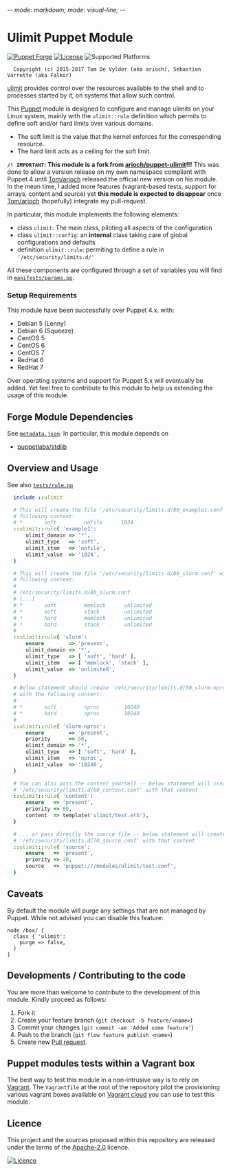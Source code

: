-*- mode: markdown; mode: visual-line;  -*-

# Ulimit Puppet Module

[![Puppet Forge](http://img.shields.io/puppetforge/v/svarrette/ulimit.svg)](https://forge.puppet.com/svarrette/ulimit) [![License](http://img.shields.io/:license-Apache2.0-blue.svg)](LICENSE) ![Supported Platforms](http://img.shields.io/badge/platform-debian|redhat|centos-lightgrey.svg)

      Copyright (c) 2015-2017 Tom De Vylder (aka arioch), Sebastien Varrette (aka Falkor)

[ulimit](https://ss64.com/bash/ulimit.html) provides control over the resources available to the shell and to processes started by it, on systems that allow such control.

This [Puppet](https://puppet.com/) module is designed to configure and manage ulimits on your Linux system, mainly with the `ulimit::rule` definition which permits to define soft  and/or hard limits over various domains.

* The soft limit is the value that the kernel enforces for the corresponding resource.
* The hard limit acts as a ceiling for the soft limit.


**`/! IMPORTANT`: This module is a fork from [arioch/puppet-ulimit](https://github.com/arioch/puppet-ulimit/)!!!**
This was done to allow a version release on my own namespace compliant with Puppet 4 until [Tom/arioch](https://github.com/arioch) released the official new version on his module.
In the mean time, I added more features (vagrant-based tests, support for arrays, content and source) yet **this module is expected to disappear** once [Tom/arioch](https://github.com/arioch) (hopefully) integrate my pull-request.

In particular, this module implements the following elements:

* class `ulimit`: The main class, piloting all aspects of the configuration
* class `ulimit::config`: an **internal** class taking care of global configurations and defaults
* definition `ulimit::rule`: permiting to define a rule in `'/etc/security/limits.d/'`

All these components are configured through a set of variables you will find in [`manifests/params.pp`](https://github.com/Falkor/puppet-ulimit/blob/master/manifests/params.pp).

### Setup Requirements

This module have been successfully over Puppet 4.x. with:

* Debian 5 (Lenny)
* Debian 6 (Squeeze)
* CentOS 5
* CentOS 6
* CentOS 7
* RedHat 6
* RedHat 7

Over operating systems and support for Puppet 5.x will eventually be added.
Yet feel free to contribute to this module to help us extending the usage of this module.

## Forge Module Dependencies

See [`metadata.json`](https://github.com/Falkor/puppet-ulimit/blob/master/metadata.json).
In particular, this module depends on

* [puppetlabs/stdlib](https://forge.puppetlabs.com/puppetlabs/stdlib)

## Overview and Usage

See also [`tests/rule.pp`](https://github.com/Falkor/puppet-ulimit/blob/master/tests/rule.pp)

```ruby
  include ::ulimit

  # This will create the file '/etc/security/limits.d/80_example1.conf' with the
  # following content:
  # *       soft         nofile      1024
  ::ulimit::rule{ 'example1':
      ulimit_domain => '*',
      ulimit_type   => 'soft',
      ulimit_item   => 'nofile',
      ulimit_value  => '1024',
  }

  # This will create the file '/etc/security/limits.d/80_slurm.conf' with the
  # following content:
  #
  # /etc/security/limits.d/80_slurm.conf
  # [...]
  # *       soft         memlock      unlimited
  # *       soft         stack        unlimited
  # *       hard         memlock      unlimited
  # *       hard         stack        unlimited
  #
  ::ulimit::rule{ 'slurm':
      ensure        => 'present',
      ulimit_domain => '*',
      ulimit_type   => [ 'soft', 'hard' ],
      ulimit_item   => [ 'memlock', 'stack' ],
      ulimit_value  => 'unlimited',
  }

  # Below statement should create '/etc/security/limits.d/50_slurm-nproc.conf'
  # with the following content:
  #
  # *       soft         nproc        10240
  # *       hard         nproc        10240
  #
  ::ulimit::rule{ 'slurm-nproc':
      ensure        => 'present',
      priority      => 50,
      ulimit_domain => '*',
      ulimit_type   => [ 'soft', 'hard' ],
      ulimit_item   => 'nproc',
      ulimit_value  => '10240',
  }

  # You can also pass the content yourself -- below statement will create
  # '/etc/security/limits.d/60_content.conf' with that content
  ::ulimit::rule{ 'content':
      ensure   => 'present',
      priority => 60,
      content  => template('ulimit/test.erb'),
  }

  # ... or pass directly the source file -- below statement will create
  # '/etc/security/limits.d/70_source.conf' with that content
  ::ulimit::rule{ 'source':
      ensure   => 'present',
      priority => 70,
      source   => 'puppet:///modules/ulimit/test.conf',
  }
```


## Caveats

By default the module will purge any settings that are not managed by Puppet.
While not advised you can disable this feature:

    node /box/ {
      class { 'ulimit':
        purge => false,
      }
    }

## Developments / Contributing to the code

You are more than welcome to contribute to the development of this module.
Kindly proceed as follows:

1. Fork it
2. Create your feature branch (`git checkout -b feature/<name>`)
3. Commit your changes (`git commit -am 'Added some feature'`)
4. Push to the branch (`git flow feature publish <name>`)
5. Create new [Pull request](https://help.github.com/articles/using-pull-requests).

## Puppet modules tests within a Vagrant box

The best way to test this module in a non-intrusive way is to rely on [Vagrant](http://www.vagrantup.com/).
The `Vagrantfile` at the root of the repository pilot the provisioning various vagrant boxes available on [Vagrant cloud](https://atlas.hashicorp.com/boxes/search?utf8=%E2%9C%93&sort=&provider=virtualbox&q=svarrette) you can use to test this module.

## Licence

This project and the sources proposed within this repository are released under the terms of the [Apache-2.0](LICENCE) licence.


[![Licence](https://www.apache.org/images/feather-small.gif)](LICENSE)
